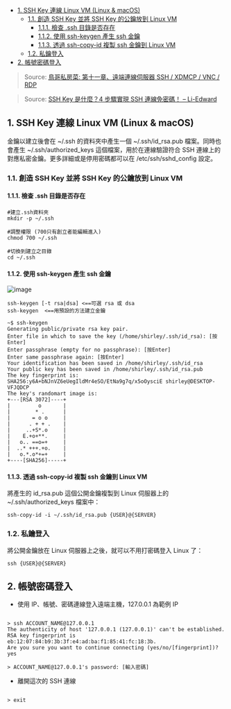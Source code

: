 - [1. SSH Key 連線 Linux VM (Linux \& macOS)](#1-ssh-key-連線-linux-vm-linux--macos)
  - [1.1. 創造 SSH Key 並將 SSH Key 的公鑰放到 Linux VM](#11-創造-ssh-key-並將-ssh-key-的公鑰放到-linux-vm)
    - [1.1.1. 檢查 .ssh 目錄是否存在](#111-檢查-ssh-目錄是否存在)
    - [1.1.2. 使用 ssh-keygen 產生 ssh 金鑰](#112-使用-ssh-keygen-產生-ssh-金鑰)
    - [1.1.3. 透過 ssh-copy-id 複製 ssh 金鑰到 Linux VM](#113-透過-ssh-copy-id-複製-ssh-金鑰到-linux-vm)
  - [1.2. 私鑰登入](#12-私鑰登入)
- [2. 帳號密碼登入](#2-帳號密碼登入)

> Source:
> [鳥哥私房菜: 第十一章、遠端連線伺服器 SSH / XDMCP / VNC / RDP](https://linux.vbird.org/linux_server/centos6/0310telnetssh.php#ssh_server)

> Source:
> [SSH Key 是什麼？4 步驟實現 SSH 連線免密碼！ – Li-Edward](https://liedward.com/create-ssh-keys/)

## 1. SSH Key 連線 Linux VM (Linux & macOS)

金鑰以建立後會在 ~/.ssh 的資料夾中產生一個 ~/.ssh/id_rsa.pub 檔案。同時也會產生 ~/.ssh/authorized_keys 這個檔案，用於在連線驗證符合 SSH 連線上的對應私密金鑰。更多詳細或是停用密碼都可以在 /etc/ssh/sshd_config 設定。

### 1.1. 創造 SSH Key 並將 SSH Key 的公鑰放到 Linux VM

#### 1.1.1. 檢查 .ssh 目錄是否存在

```
#建立.ssh資料夾
mkdir -p ~/.ssh

#調整權限 (700只有創立者能編輯進入)
chmod 700 ~/.ssh

#切換到建立之目錄
cd ~/.ssh
```

#### 1.1.2. 使用 ssh-keygen 產生 ssh 金鑰

![image](https://user-images.githubusercontent.com/20677913/203984403-b8114901-9201-42b8-ac6e-81775c4e2448.png)

```
ssh-keygen [-t rsa|dsa] <==可選 rsa 或 dsa
ssh-keygen  <==用預設的方法建立金鑰
```

```
~$ ssh-keygen
Generating public/private rsa key pair.
Enter file in which to save the key (/home/shirley/.ssh/id_rsa): [按Enter]
Enter passphrase (empty for no passphrase): [按Enter]
Enter same passphrase again: [按Enter]
Your identification has been saved in /home/shirley/.ssh/id_rsa
Your public key has been saved in /home/shirley/.ssh/id_rsa.pub
The key fingerprint is:
SHA256:y6A+bNJnVZ6eUegIldMr4eSO/EtNa9g7q/x5oOysciE shirley@DESKTOP-VFJQDCP
The key's randomart image is:
+---[RSA 3072]----+
|         o       |
|        * .      |
|       = o o     |
|      . + + .    |
|     ..+S*.o     |
|    E.+o+**.     |
|   o.. ==o=+     |
|  ..* +++.+o.    |
|   o.*.o*+=+     |
+----[SHA256]-----+

```

#### 1.1.3. 透過 ssh-copy-id 複製 ssh 金鑰到 Linux VM

將產生的 id_rsa.pub 這個公開金鑰複製到 Linux 伺服器上的 ~/.ssh/authorized_keys 檔案中：

```
ssh-copy-id -i ~/.ssh/id_rsa.pub {USER}@{SERVER}
```

### 1.2. 私鑰登入

將公開金鑰放在 Linux 伺服器上之後，就可以不用打密碼登入 Linux 了：

```
ssh {USER}@{SERVER}

```

## 2. 帳號密碼登入

- 使用 IP、帳號、密碼連線登入遠端主機，127.0.0.1 為範例 IP

```

> ssh ACCOUNT_NAME@127.0.0.1
The authenticity of host '127.0.0.1 (127.0.0.1)' can't be established.
RSA key fingerprint is eb:12:07:84:b9:3b:3f:e4:ad:ba:f1:85:41:fc:18:3b.
Are you sure you want to continue connecting (yes/no/[fingerprint])? yes

> ACCOUNT_NAME@127.0.0.1's password: [輸入密碼]

```

- 離開這次的 SSH 連線

```

> exit

```
